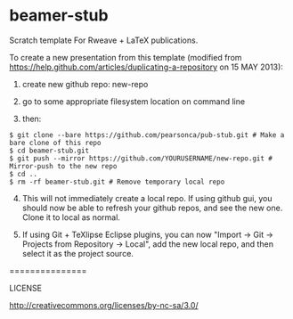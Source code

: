 beamer-stub
==============

Scratch template For Rweave + LaTeX publications.

To create a new presentation from this template (modified from https://help.github.com/articles/duplicating-a-repository on 15 MAY 2013):

1. create new github repo: new-repo

2. go to some appropriate filesystem location on command line

3. then:
```
$ git clone --bare https://github.com/pearsonca/pub-stub.git # Make a bare clone of this repo
$ cd beamer-stub.git
$ git push --mirror https://github.com/YOURUSERNAME/new-repo.git # Mirror-push to the new repo
$ cd ..
$ rm -rf beamer-stub.git # Remove temporary local repo
```

4. This will not immediately create a local repo.  If using github gui, you should now be able to refresh your github repos, and see the new one.  Clone it to local as normal.

5. If using Git + TeXlipse Eclipse plugins, you can now "Import -> Git -> Projects from Repository -> Local", add the new local repo, and then select it as the project source.

===============

LICENSE

http://creativecommons.org/licenses/by-nc-sa/3.0/